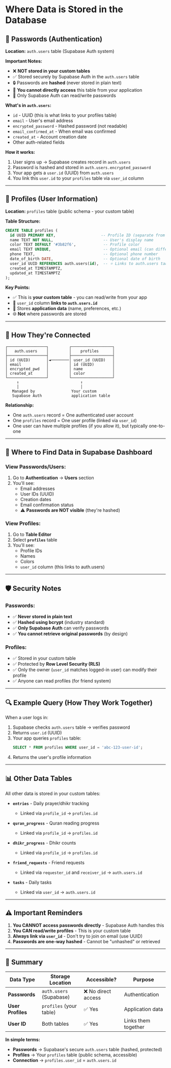 # Where Data is Stored in the Database

## 🔐 Passwords (Authentication)

**Location:** `auth.users` table (Supabase Auth system)

**Important Notes:**
- ❌ **NOT stored in your custom tables**
- ✅ Stored securely by Supabase Auth in the `auth.users` table
- 🔒 Passwords are **hashed** (never stored in plain text)
- 🚫 **You cannot directly access** this table from your application
- 🔑 Only Supabase Auth can read/write passwords

**What's in `auth.users`:**
- `id` - UUID (this is what links to your profiles table)
- `email` - User's email address
- `encrypted_password` - Hashed password (not readable)
- `email_confirmed_at` - When email was confirmed
- `created_at` - Account creation date
- Other auth-related fields

**How it works:**
1. User signs up → Supabase creates record in `auth.users`
2. Password is hashed and stored in `auth.users.encrypted_password`
3. Your app gets a `user.id` (UUID) from `auth.users`
4. You link this `user.id` to your `profiles` table via `user_id` column

---

## 👤 Profiles (User Information)

**Location:** `profiles` table (public schema - your custom table)

**Table Structure:**
```sql
CREATE TABLE profiles (
  id UUID PRIMARY KEY,                    -- Profile ID (separate from user ID)
  name TEXT NOT NULL,                      -- User's display name
  color TEXT DEFAULT '#3b82f6',            -- Profile color
  email TEXT UNIQUE,                       -- Optional email (can differ from auth email)
  phone TEXT,                              -- Optional phone number
  date_of_birth DATE,                      -- Optional date of birth
  user_id UUID REFERENCES auth.users(id),  -- ⭐ Links to auth.users table
  created_at TIMESTAMPTZ,
  updated_at TIMESTAMPTZ
);
```

**Key Points:**
- ✅ This is **your custom table** - you can read/write from your app
- 🔗 `user_id` column **links to `auth.users.id`**
- 📝 Stores **application data** (name, preferences, etc.)
- 🌐 **Not** where passwords are stored

---

## 🔗 How They're Connected

```
┌─────────────────┐         ┌──────────────────┐
│   auth.users    │         │    profiles      │
├─────────────────┤         ├──────────────────┤
│ id (UUID)       │◄────────│ user_id (UUID)   │
│ email           │         │ id (UUID)        │
│ encrypted_pwd   │         │ name             │
│ created_at      │         │ color            │
└─────────────────┘         └──────────────────┘
     ↑                           ↑
     │                           │
   Managed by                Your custom
   Supabase Auth             application table
```

**Relationship:**
- One `auth.users` record = One authenticated user account
- One `profiles` record = One user profile (linked via `user_id`)
- One user can have multiple profiles (if you allow it), but typically one-to-one

---

## 📍 Where to Find Data in Supabase Dashboard

### View Passwords/Users:
1. Go to **Authentication** → **Users** section
2. You'll see:
   - Email addresses
   - User IDs (UUID)
   - Creation dates
   - Email confirmation status
   - ⚠️ **Passwords are NOT visible** (they're hashed)

### View Profiles:
1. Go to **Table Editor**
2. Select **`profiles`** table
3. You'll see:
   - Profile IDs
   - Names
   - Colors
   - `user_id` column (this links to auth.users)

---

## 🛡️ Security Notes

### Passwords:
- ✅ **Never stored in plain text**
- ✅ **Hashed using bcrypt** (industry standard)
- ✅ **Only Supabase Auth** can verify passwords
- ✅ **You cannot retrieve original passwords** (by design)

### Profiles:
- ✅ Stored in your custom table
- ✅ Protected by **Row Level Security (RLS)**
- ✅ Only the owner (`user_id` matches logged-in user) can modify their profile
- ✅ Anyone can read profiles (for friend system)

---

## 🔍 Example Query (How They Work Together)

When a user logs in:
1. Supabase checks `auth.users` table → verifies password
2. Returns `user.id` (UUID)
3. Your app queries `profiles` table:
   ```sql
   SELECT * FROM profiles WHERE user_id = 'abc-123-user-id';
   ```
4. Returns the user's profile information

---

## 📊 Other Data Tables

All other data is stored in your custom tables:

- **`entries`** - Daily prayer/dhikr tracking
  - Linked via `profile_id` → `profiles.id`

- **`quran_progress`** - Quran reading progress
  - Linked via `profile_id` → `profiles.id`

- **`dhikr_progress`** - Dhikr counts
  - Linked via `profile_id` → `profiles.id`

- **`friend_requests`** - Friend requests
  - Linked via `requester_id` and `receiver_id` → `auth.users.id`

- **`tasks`** - Daily tasks
  - Linked via `user_id` → `auth.users.id`

---

## ⚠️ Important Reminders

1. **You CANNOT access passwords directly** - Supabase Auth handles this
2. **You CAN read/write profiles** - This is your custom table
3. **Always link via `user_id`** - Don't try to join on email (use UUID)
4. **Passwords are one-way hashed** - Cannot be "unhashed" or retrieved

---

## 🎯 Summary

| Data Type | Storage Location | Accessible? | Purpose |
|-----------|-----------------|-------------|---------|
| **Passwords** | `auth.users` (Supabase) | ❌ No direct access | Authentication |
| **User Profiles** | `profiles` (your table) | ✅ Yes | Application data |
| **User ID** | Both tables | ✅ Yes | Links them together |

**In simple terms:**
- **Passwords** → Supabase's secure `auth.users` table (hashed, protected)
- **Profiles** → Your `profiles` table (public schema, accessible)
- **Connection** → `profiles.user_id` = `auth.users.id`

